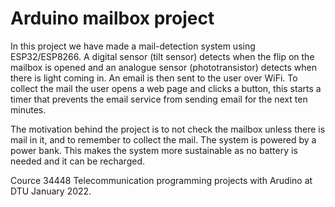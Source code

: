 # Arduino mailbox project

In this project we have made a mail-detection system using ESP32/ESP8266. A digital sensor (tilt sensor) detects when the flip on the mailbox is opened and an analogue sensor (phototransistor) detects when there is light coming in. An email is then sent to the user over WiFi. To collect the mail the user opens a web page and clicks a button, this starts a timer that prevents the email service from sending email for the next ten minutes. 

The motivation behind the project is to not check the mailbox unless there is mail in it, and to remember to collect the mail. The system is powered by a power bank. This makes the system more sustainable as no battery is needed and it can be recharged.

Cource 34448 Telecommunication programming projects with Arudino at DTU January 2022.
